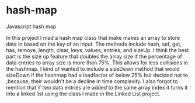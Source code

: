 # hash-map
Javascript hash map 

In this project I mad a hash map class that make makes an array to store data in based on the key of an input. The methods include hash, set, get, has, remove, length, clear, keys, values, entries, and sizeUp. I think the best part is the size up feature that doubles the array size if the percentage of data entries to array size is more than 75%. This allows for less collisions in the hashmap. I kind of wanted to include a sizeDown method that would sizeDown if the hashmap had a loadfactor of below 25% but decided not to ;because, their wouldn't be a decline in time complexity. I also forgot to mention that if two data entries are added to the same array index it turns it into a linked list using the class I made in the Linked List project.
